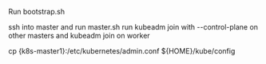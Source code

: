 Run bootstrap.sh

ssh into master and run master.sh
run kubeadm join with --control-plane on other masters
and kubeadm join on worker


cp {k8s-master1}:/etc/kubernetes/admin.conf ${HOME}/kube/config
